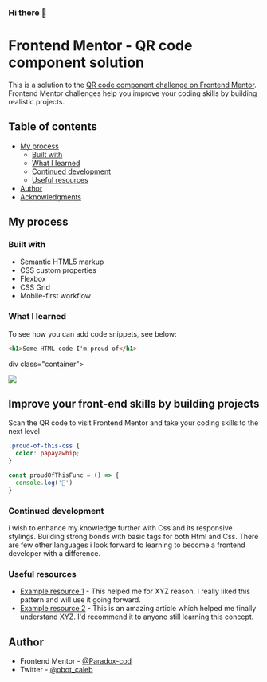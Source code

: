 ### Hi there 👋

# Frontend Mentor - QR code component solution

This is a solution to the [QR code component challenge on Frontend Mentor](https://www.frontendmentor.io/challenges/qr-code-component-iux_sIO_H). Frontend Mentor challenges help you improve your coding skills by building realistic projects. 

## Table of contents
- [My process](#my-process)
  - [Built with](#built-with)
  - [What I learned](#what-i-learned)
  - [Continued development](#continued-development)
  - [Useful resources](#useful-resources)
- [Author](#author)
- [Acknowledgments](#acknowledgments)
## My process

### Built with

- Semantic HTML5 markup
- CSS custom properties
- Flexbox
- CSS Grid
- Mobile-first workflow

### What I learned


To see how you can add code snippets, see below:

```html
<h1>Some HTML code I'm proud of</h1>
```
div class="container">
  <div class="card">
    <img src="images/image-qr-code.png">
    <div class="text">
      <h2>Improve your front-end skills by building projects</h2>
      <p>Scan the QR code to visit Frontend Mentor and take your coding skills to the next level</p>
    </div>

  </div>

```css
.proud-of-this-css {
  color: papayawhip;
}
```
```js
const proudOfThisFunc = () => {
  console.log('🎉')
}
```



### Continued development

i wish to enhance my knowledge further with Css and its responsive stylings. Building strong bonds with basic tags for both Html and Css. There are few other languages i look forward to learning to become a frontend developer with a difference. 

### Useful resources

- [Example resource 1](https://www.Youtube.com) - This helped me for XYZ reason. I really liked this pattern and will use it going forward.
- [Example resource 2](https://www.w3school.com) - This is an amazing article which helped me finally understand XYZ. I'd recommend it to anyone still learning this concept.


## Author

- Frontend Mentor - [@Paradox-cod](https://www.frontendmentor.io/profile/Paradox-cod)
- Twitter - [@obot_caleb](https://www.twitter.com/yourusername)
